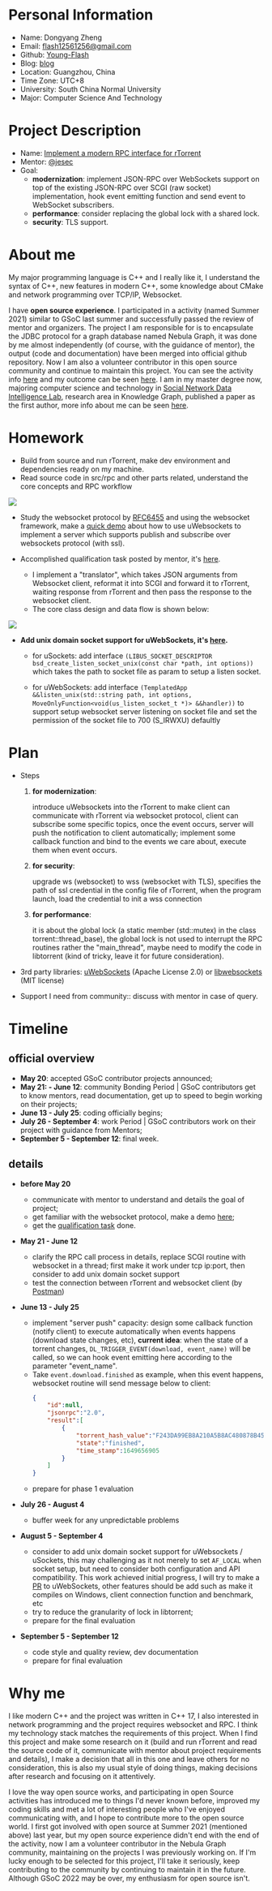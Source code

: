 **Personal Information**
=====================
- Name: Dongyang Zheng
- Email: flash12561256@gmail.com
- Github: [Young-Flash](https://github.com/Young-Flash)
- Blog: [blog](https://young-flash.github.io/)
- Location: Guangzhou, China
- Time Zone: UTC+8
- University: South China Normal University
- Major: Computer Science And Technology

**Project Description**
=====================
- Name: [Implement a modern RPC interface for rTorrent](https://ccextractor.org/public/gsoc/rtorrent-modern-rpc/)
- Mentor: [@jesec](https://github.com/jesec)
- Goal:
  - **modernization**: implement JSON-RPC over WebSockets support on top of the
existing JSON-RPC over SCGI (raw socket) implementation, hook event emitting
function and send event to WebSocket subscribers.
  - **performance**: consider replacing the global lock with a shared lock.
  - **security**: TLS support.


**About me**
=====================
My major programming language is C++ and I really like it, I understand the syntax of C++, new features in modern C++, some knowledge about CMake and network programming over
TCP/IP, Websocket.

I have **open source experience**. I participated in a activity (named Summer 2021) similar to GSoC last summer and successfully passed the review of mentor and organizers. The project I am responsible for is to encapsulate the JDBC protocol for a graph database named Nebula Graph, it was done by me almost independently (of course, with the guidance of mentor), the
output (code and documentation) have been merged into official github repository. Now I am also a volunteer contributor in this open source community and continue to maintain this project. You can see the activity info [here](https://summer-ospp.ac.cn/2021/#/?lang=en) and my outcome can be seen [here](https://github.com/nebula-contrib/nebula-jdbc). I am in my master degree now, majoring computer science and technology in [Social Network Data Intelligence Lab](https://www.scholat.com/team/scholatteam), research area in Knowledge Graph, published a paper as the first author, more info about me can be seen [here](https://www.scholat.com/zhengdongyang).

**Homework**
=====================
- Build from source and run rTorrent, make dev environment and dependencies ready on my machine.
- Read source code in src/rpc and other parts related, understand the core concepts and RPC workflow
<img src="media/RPC workflow.png"/>

- Study the websocket protocol by [RFC6455](https://www.rfc-editor.org/rfc/rfc6455) and using the websocket framework, make a [quick demo](https://github.com/Young-Flash/websockets-demo) about how to use uWebsockets to implement a server which supports publish and subscribe over websockets protocol (with ssl).

- Accomplished qualification task posted by mentor, it's [here](https://github.com/Young-Flash/translator).
    - I implement a "translator", which takes JSON arguments from Websocket client, reformat it into SCGI and forward it to rTorrent, waiting response from rTorrent and then pass the response to the websocket client.
    - The core class design and data flow is shown below:
<img src="media/class design.png"/>

- **Add unix domain socket support for uWebSockets, it's [here](https://github.com/Young-Flash/uWebSockets).**

    - for uSockets: add interface `(LIBUS_SOCKET_DESCRIPTOR bsd_create_listen_socket_unix(const char *path, int options))` which takes the path to socket file as param to setup a listen socket.

    - for uWebSockets: add interface `(TemplatedApp &&listen_unix(std::string path, int options, MoveOnlyFunction<void(us_listen_socket_t *)> &&handler))` to support setup websocket server listening on socket file and set the permission of the socket file to 700 (S_IRWXU) defaultly

**Plan**
=====================

- Steps
  1. **for modernization**:

        introduce uWebsockets into the rTorrent to make client can communicate with rTorrent via websocket protocol, client can subscribe some specific topics, once the event occurs, server will push the notification to client automatically; implement some callback function and bind to the events we care about, execute them when event occurs.

  2. **for security**:

        upgrade ws (websocket) to wss (websocket with TLS), specifies the path of ssl credential in the config file of rTorrent, when the program launch, load the credential to init a wss connection
  3. **for performance**:

        it is about the global lock (a static member (std::mutex) in the class torrent::thread_base), the global lock is not used to interrupt the RPC routines rather the "main_thread", maybe need to modify the code in libtorrent (kind of tricky, leave it for future consideration).

- 3rd party libraries: [uWebSockets](https://github.com/uNetworking/uWebSockets) (Apache License 2.0) or [libwebsockets](https://github.com/warmcat/libwebsockets) (MIT license)
  
- Support I need from community:: discuss with mentor in case of query.

**Timeline**
=====================

## official overview

- **May 20**: accepted GSoC contributor projects announced;
- **May 21: - June 12**: community Bonding Period | GSoC contributors get to know mentors, read documentation, get up to speed to begin working on their projects;
- **June 13 - July 25**: coding officially begins;
- **July 26 - September 4**: work Period | GSoC contributors work on their project with guidance from Mentors;
- **September 5 - September 12**: final week.

## details

- **before May 20**
  - communicate with mentor to understand and details the goal of project;
  - get familiar with the websocket protocol, make a demo [here](https://github.com/Young-Flash/websockets-demo);
  - get the [qualification task](https://github.com/Young-Flash/translator) done.

- **May 21 - June 12**
  - clarify the RPC call process in details, replace SCGI routine with websocket in a thread; first make it work under tcp ip:port, then consider to add unix domain socket support
  - test the connection between rTorrent and websocket client (by [Postman](https://www.postman.com/))

- **June 13 - July 25**
  - implement "server push" capacity: design some callback function (notify client) to execute automatically when events happens (download state changes, etc), **current idea**: when the state of a torrent changes, `DL_TRIGGER_EVENT(download, event_name)` will be called, so we can hook event emitting here according to the parameter "event_name".
  - Take `event.download.finished` as example, when this event happens, websocket routine will send message below to client:
    ```json
    {
        "id":null,
        "jsonrpc":"2.0",
        "result":[
            {
                "torrent_hash_value":"F243DA99EB8A210A5B8AC480878B4564DF6BE221",
                "state":"finished",
                "time_stamp":1649656905
            }
        ]
    }
    ```
  - prepare for phase 1 evaluation

- **July 26 - August 4**
    - buffer week for any unpredictable problems

- **August 5 - September 4**
    - consider to add unix domain socket support for uWebsockets / uSockets, this may challenging as it not merely to set `AF_LOCAL` when socket setup, but need to consider both configuration and API compatibility. This work achieved initial progress, I will try to make a [PR](https://github.com/uNetworking/uWebSockets/pull/1486) to uWebSockets, other features should be add such as make it compiles on Windows, client connection function and benchmark, etc
    - try to reduce the granularity of lock in libtorrent;
    - prepare for the final evaluation

- **September 5 - September 12**
  - code style and quality review, dev documentation
  - prepare for final evaluation

**Why me**
=====================
I like modern C++ and the project was written in C++ 17, I also interested in network programming and the project requires websocket and RPC. I think my technology stack matches the requirements of this project. When I find this project and make some research on it (build and run rTorrent and read the source code of it, communicate with mentor about project requirements and details), I make a decision that all in this one and leave others for no consideration, this is also my usual style of doing things, making decisions after research and focusing on it attentively.

I love the way open source works, and participating in open Source activities has introduced me to things I'd never known before, improved my coding skills and met a lot of interesting people who I've enjoyed communicating with, and I hope to contribute more to the open source world. I first got involved with open source at Summer 2021 (mentioned above) last year, but my open source experience didn't end with the end of the activity, now I am a volunteer contributor in the Nebula Graph community, maintaining on the projects I was previously working on. If I'm lucky enough to be selected for this project, I'll take it seriously, keep contributing to the community by continuing to maintain it in the future. Although GSoC 2022 may be over, my enthusiasm for open source isn't.